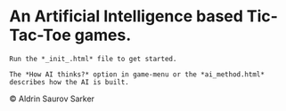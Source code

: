 # An Artificial Intelligence based Tic-Tac-Toe games.


    Run the *_init_.html* file to get started.

    The *How AI thinks?* option in game-menu or the *ai_method.html* describes how the AI is built.

© Aldrin Saurov Sarker
